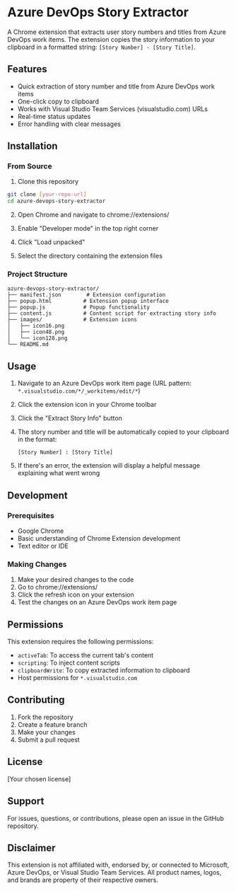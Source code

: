 # Azure DevOps Story Extractor

A Chrome extension that extracts user story numbers and titles from Azure DevOps work items. The extension copies the story information to your clipboard in a formatted string: `[Story Number] - [Story Title]`.

## Features

- Quick extraction of story number and title from Azure DevOps work items
- One-click copy to clipboard
- Works with Visual Studio Team Services (visualstudio.com) URLs
- Real-time status updates
- Error handling with clear messages

## Installation

### From Source
1. Clone this repository
```bash
git clone [your-repo-url]
cd azure-devops-story-extractor
```

2. Open Chrome and navigate to chrome://extensions/

3. Enable "Developer mode" in the top right corner

4. Click "Load unpacked"

5. Select the directory containing the extension files

### Project Structure
```
azure-devops-story-extractor/
├── manifest.json        # Extension configuration
├── popup.html          # Extension popup interface
├── popup.js            # Popup functionality
├── content.js          # Content script for extracting story info
├── images/             # Extension icons
│   ├── icon16.png
│   ├── icon48.png
│   └── icon128.png
└── README.md
```

## Usage

1. Navigate to an Azure DevOps work item page (URL pattern: `*.visualstudio.com/*/_workitems/edit/*`)

2. Click the extension icon in your Chrome toolbar

3. Click the "Extract Story Info" button

4. The story number and title will be automatically copied to your clipboard in the format:
   ```
   [Story Number] : [Story Title]
   ```

5. If there's an error, the extension will display a helpful message explaining what went wrong

## Development

### Prerequisites
- Google Chrome
- Basic understanding of Chrome Extension development
- Text editor or IDE

### Making Changes
1. Make your desired changes to the code
2. Go to chrome://extensions/
3. Click the refresh icon on your extension
4. Test the changes on an Azure DevOps work item page

## Permissions

This extension requires the following permissions:
- `activeTab`: To access the current tab's content
- `scripting`: To inject content scripts
- `clipboardWrite`: To copy extracted information to clipboard
- Host permissions for `*.visualstudio.com`

## Contributing

1. Fork the repository
2. Create a feature branch
3. Make your changes
4. Submit a pull request

## License

[Your chosen license]

## Support

For issues, questions, or contributions, please open an issue in the GitHub repository.

## Disclaimer

This extension is not affiliated with, endorsed by, or connected to Microsoft, Azure DevOps, or Visual Studio Team Services. All product names, logos, and brands are property of their respective owners.

